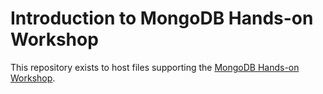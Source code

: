 # Introduction to MongoDB Hands-on Workshop

This repository exists to host files supporting the [MongoDB Hands-on Workshop](http://bit.ly/MongoWorkshop).
